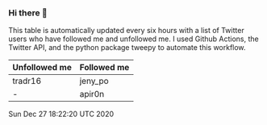 ### Hi there 👋

This table is automatically updated every six hours with a list of Twitter users who have followed me and unfollowed me. I used Github Actions, the Twitter API, and the python package tweepy to automate this workflow.

| Unfollowed me |  Followed me |
| --- | --- |
|tradr16|jeny_po|
|-|apir0n|
Sun Dec 27 18:22:20 UTC 2020
